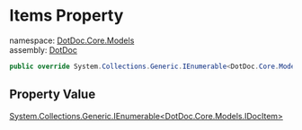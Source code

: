 ﻿# Items Property

namespace: [DotDoc\.Core\.Models](../../DotDoc.Core.Models.md)<br />
assembly: [DotDoc](../../../DotDoc.md)



```csharp
public override System.Collections.Generic.IEnumerable<DotDoc.Core.Models.IDocItem> Items { get; };
```

## Property Value

[System\.Collections\.Generic\.IEnumerable\<DotDoc\.Core\.Models\.IDocItem\>](https://docs.microsoft.com/dotnet/api/System.Collections.Generic.IEnumerable-1)

